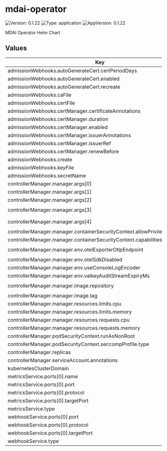 # mdai-operator

![Version: 0.1.22](https://img.shields.io/badge/Version-0.1.22-informational?style=flat-square) ![Type: application](https://img.shields.io/badge/Type-application-informational?style=flat-square) ![AppVersion: 0.1.22](https://img.shields.io/badge/AppVersion-0.1.22-informational?style=flat-square)

MDAI Operator Helm Chart

## Values

| Key | Type | Default | Description |
|-----|------|---------|-------------|
| admissionWebhooks.autoGenerateCert.certPeriodDays | int | `365` |  |
| admissionWebhooks.autoGenerateCert.enabled | bool | `false` |  |
| admissionWebhooks.autoGenerateCert.recreate | bool | `true` |  |
| admissionWebhooks.caFile | string | `""` |  |
| admissionWebhooks.certFile | string | `""` |  |
| admissionWebhooks.certManager.certificateAnnotations | object | `{}` |  |
| admissionWebhooks.certManager.duration | string | `""` |  |
| admissionWebhooks.certManager.enabled | bool | `true` |  |
| admissionWebhooks.certManager.issuerAnnotations | object | `{}` |  |
| admissionWebhooks.certManager.issuerRef | object | `{}` |  |
| admissionWebhooks.certManager.renewBefore | string | `""` |  |
| admissionWebhooks.create | bool | `true` |  |
| admissionWebhooks.keyFile | string | `""` |  |
| admissionWebhooks.secretName | string | `""` |  |
| controllerManager.manager.args[0] | string | `"--metrics-bind-address=:8443"` |  |
| controllerManager.manager.args[1] | string | `"--leader-elect=false"` |  |
| controllerManager.manager.args[2] | string | `"--health-probe-bind-address=:8081"` |  |
| controllerManager.manager.args[3] | string | `"--metrics-cert-path=/tmp/k8s-metrics-server/metrics-certs"` |  |
| controllerManager.manager.args[4] | string | `"--webhook-cert-path=/tmp/k8s-webhook-server/serving-certs"` |  |
| controllerManager.manager.containerSecurityContext.allowPrivilegeEscalation | bool | `false` |  |
| controllerManager.manager.containerSecurityContext.capabilities.drop[0] | string | `"ALL"` |  |
| controllerManager.manager.env.otelExporterOtlpEndpoint | string | `"http://hub-monitor-mdai-collector-service.mdai.svc.cluster.local:4318"` |  |
| controllerManager.manager.env.otelSdkDisabled | string | `"false"` |  |
| controllerManager.manager.env.useConsoleLogEncoder | string | `"false"` |  |
| controllerManager.manager.env.valkeyAuditStreamExpiryMs | string | `"2592000000"` |  |
| controllerManager.manager.image.repository | string | `"public.ecr.aws/p3k6k6h3/mdai-operator"` |  |
| controllerManager.manager.image.tag | string | `"0.1.22"` |  |
| controllerManager.manager.resources.limits.cpu | string | `"500m"` |  |
| controllerManager.manager.resources.limits.memory | string | `"128Mi"` |  |
| controllerManager.manager.resources.requests.cpu | string | `"10m"` |  |
| controllerManager.manager.resources.requests.memory | string | `"64Mi"` |  |
| controllerManager.podSecurityContext.runAsNonRoot | bool | `true` |  |
| controllerManager.podSecurityContext.seccompProfile.type | string | `"RuntimeDefault"` |  |
| controllerManager.replicas | int | `1` |  |
| controllerManager.serviceAccount.annotations | object | `{}` |  |
| kubernetesClusterDomain | string | `"cluster.local"` |  |
| metricsService.ports[0].name | string | `"https"` |  |
| metricsService.ports[0].port | int | `8443` |  |
| metricsService.ports[0].protocol | string | `"TCP"` |  |
| metricsService.ports[0].targetPort | int | `8443` |  |
| metricsService.type | string | `"ClusterIP"` |  |
| webhookService.ports[0].port | int | `443` |  |
| webhookService.ports[0].protocol | string | `"TCP"` |  |
| webhookService.ports[0].targetPort | int | `9443` |  |
| webhookService.type | string | `"ClusterIP"` |  |
